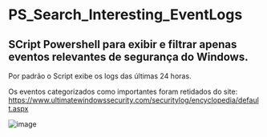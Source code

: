# PS_Search_Interesting_EventLogs
## SCript Powershell para exibir e filtrar apenas eventos relevantes de segurança do Windows.

Por padrão o Script exibe os logs das últimas 24 horas.

Os eventos categorizados como importantes foram retidados do site:
https://www.ultimatewindowssecurity.com/securitylog/encyclopedia/default.aspx


![image](https://user-images.githubusercontent.com/91758384/136124829-7dd708b8-024f-4e52-a2cf-925a0dc5905a.png)
